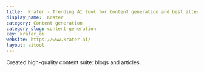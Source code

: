 ```yaml
---
title:  Krater - Trending AI tool for Content generation and best alternatives
display_name:  Krater
category: Content generation
category_slug: content-generation
key: krater_ai
website: https://www.krater.ai/
layout: aitool
---
```


Created high-quality content suite: blogs and articles.
